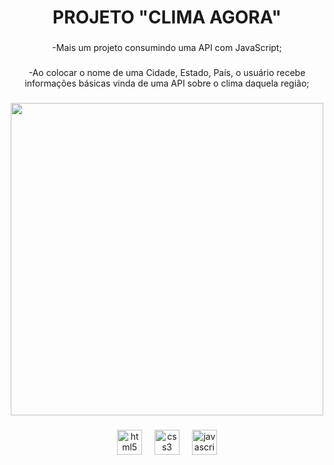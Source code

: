 <h1 align="center">PROJETO "CLIMA AGORA"</h1>

###

<p align="center">-Mais um projeto consumindo uma API com JavaScript;</p>

###

<p align="center">-Ao colocar o nome de uma Cidade, Estado, País, o usuário recebe informações básicas vinda de uma API sobre o clima daquela região;</p>

###

<div align="center">
  <img height="500" src="https://github.com/user-attachments/assets/9bbc7b7f-bc22-40b6-bdec-edabf2a189a7"  />
</div>

###

<div align="center">
  <img src="https://cdn.jsdelivr.net/gh/devicons/devicon/icons/html5/html5-original.svg" height="40" alt="html5 logo"  />
  <img width="12" />
  <img src="https://cdn.jsdelivr.net/gh/devicons/devicon/icons/css3/css3-original.svg" height="40" alt="css3 logo"  />
  <img width="12" />
  <img src="https://cdn.jsdelivr.net/gh/devicons/devicon/icons/javascript/javascript-original.svg" height="40" alt="javascript logo"  />
</div>

###
